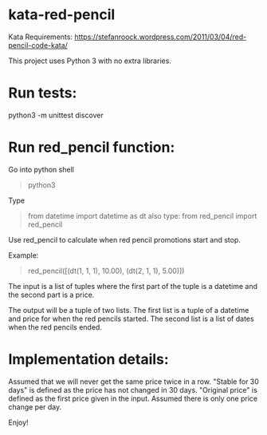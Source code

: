 # kata-red-pencil

Kata Requirements: https://stefanroock.wordpress.com/2011/03/04/red-pencil-code-kata/

This project uses Python 3 with no extra libraries.

# Run tests:
  python3 -m unittest discover

# Run red_pencil function:
  Go into python shell
  > python3

  Type
  > from datetime import datetime as dt
  also type:
  > from red_pencil import red_pencil

  Use red_pencil to calculate when red pencil promotions start and stop.

  Example:
  > red_pencil([(dt(1, 1, 1), 10.00), (dt(2, 1, 1), 5.00)])

  The input is a list of tuples where the first part of the tuple is a datetime and the second part is a price.

  The output will be a tuple of two lists. The first list is a tuple of a datetime and price for when the red pencils started. The second list is a list of dates when the red pencils ended.

# Implementation details:
  Assumed that we will never get the same price twice in a row.
  "Stable for 30 days" is defined as the price has not changed in 30 days.
  "Original price" is defined as the first price given in the input.
  Assumed there is only one price change per day.

  Enjoy!
